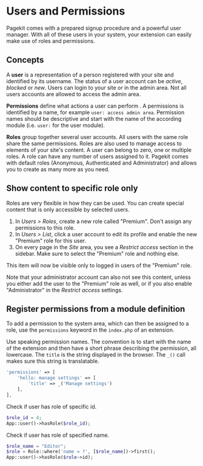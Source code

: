 # Users and Permissions

<p class="uk-article-lead">Pagekit comes with a prepared signup procedure and a powerful user manager. With all of these users in your system, your extension can easily make use of roles and permissions.</p>

## Concepts

A **user** is a representation of a person registered with your site and identified by its username. The status of a user account can be *active*, *blocked* or *new*. Users can login to your site or in the admin area. Not all users accounts are allowed to access the admin area.

**Permissions** define what actions a user can perform . A permissions is identified by a name, for example `user: access admin area`. Permission names should be descriptive and start with the name of the according module (i.e. `user:` for the user module).

**Roles** group together several user accounts. All users with the same role share the same permissions. Roles are also used to manage access to elements of your site's content. A user can belong to zero, one or multiple roles. A role can have any number of users assigned to it. Pagekit comes with default roles (Anonymous, Authenticated and Administrator) and allows you to create as many more as you need.

## Show content to specific role only

Roles are very flexible in how they can be used. You can create special content that is only accessible by selected users.

1. In *Users > Roles*, create a new role called "Premium". Don't assign any permissions to this role.
2. In *Users > List*, click a user account to edit its profile and enable the new "Premium" role for this user.
3. On every page in the *Site* area, you see a *Restrict access* section in the sidebar. Make sure to select the "Premium" role and nothing else.

This item will now be visible only to logged in users of the "Premium" role.

Note that your administrator account can also not see this content, unless you either add the user to the "Premium" role as well, or if you also enable "Administrator" in the *Restrict access* settings.

## Register permissions from a module definition

To add a permission to the system area, which can then be assigned to a role, use the `permissions` keyword in the `index.php` of an extension.

Use speaking permission names. The convention is to start with the name of the extension and then have a short phrase describing the permission, all lowercase. The `title` is the string displayed in the browser. The `_()` call makes sure this string is translatable.

```php
'permissions' => [
    'hello: manage settings' => [
        'title' => _('Manage settings')
    ],
],
```

Check if user has role of specific id.

```php
$role_id = 4;
App::user()->hasRole($role_id);
```

Check if user has role of specified name.

```php
$role_name = "Editor";
$role = Role::where('name = ?', [$role_name])->first();
App::user()->hasRole($role->id);
```
